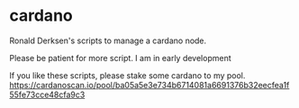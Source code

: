 # cardano

Ronald Derksen's scripts to manage a cardano node.

Please be patient for more script. I am in early development

If you like these scripts, please stake some cardano to my pool.
https://cardanoscan.io/pool/ba05a5e3e734b6714081a6691376b32eecfea1f55fe73cce48cfa9c3
